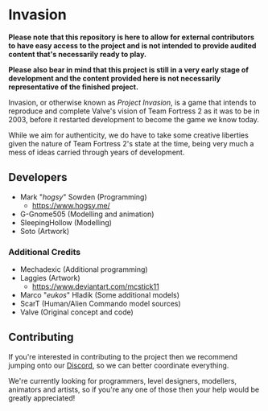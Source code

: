 # Invasion

**Please note that this repository is here to allow for external contributors
to have easy access to the project and is not intended to provide audited content 
that's necessarily ready to play.**

**Please also bear in mind that this project is still in a very early stage of 
development and the content provided here is not necessarily representative of 
the finished project.**

Invasion, or otherwise known as _Project Invasion_, is a game that intends to reproduce and complete Valve's vision of Team Fortress 2 as it was to be in 2003, before it restarted development to become the game we know today.

While we aim for authenticity, we do have to take some creative liberties given the nature of Team Fortress 2's state at the time, being very much a mess of ideas carried through years of development.

## Developers
- Mark "_hogsy_" Sowden (Programming)
	+ https://www.hogsy.me/
- G-Gnome505 (Modelling and animation)
- SleepingHollow (Modelling)
- Soto (Artwork)

### Additional Credits
- Mechadexic (Additional programming)
- Laggies (Artwork)
	+ https://www.deviantart.com/mcstick11
- Marco "_eukos_" Hladik (Some additional models)
- ScarT (Human/Alien Commando model sources)
- Valve (Original concept and code)

## Contributing

If you're interested in contributing to the project then we recommend jumping onto our [Discord](https://discord.gg/EdmwgVk), so we can better coordinate everything.

We're currently looking for programmers, level designers, modellers, animators and artists, so if you're any one of those then your help would be greatly appreciated!

